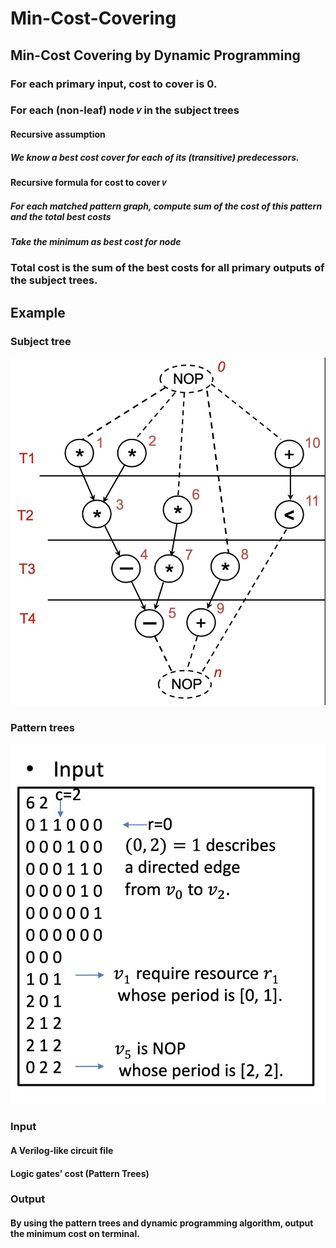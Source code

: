# Min-Cost-Covering
## Min-Cost Covering by Dynamic Programming
### For each primary input, cost to cover is 0.
### For each (non-leaf) node 𝑣 in the subject trees
#### Recursive assumption
##### We know a best cost cover for each of its (transitive) predecessors.
#### Recursive formula for cost to cover 𝑣
##### For each matched pattern graph, compute sum of the cost of this pattern and the total best costs 
##### Take the minimum as best cost for node
### Total cost is the sum of the best costs for all primary outputs of the subject trees.
## Example
### Subject tree
![p1](./img/p1.png)
### Pattern trees
![p2](./img/p2.png)
### Input
#### A Verilog-like circuit file
#### Logic gates’ cost (Pattern Trees)
### Output
#### By using the pattern trees and dynamic programming algorithm, output the minimum cost on terminal.
